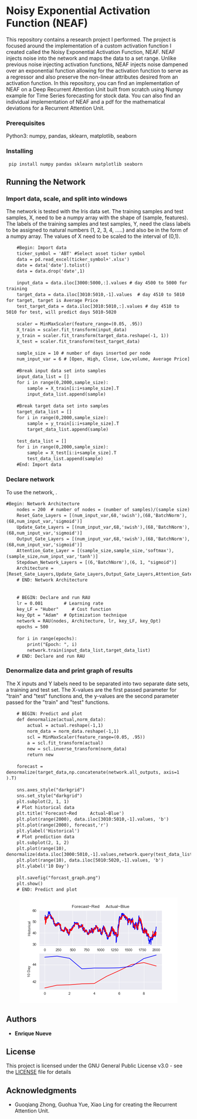 # Noisy Exponential Activation Function (NEAF)
This repository contains a research project I performed. The project is focused around the implementation of a custom 
activation function I created called the Noisy Exponential Activation Function, NEAF. NEAF injects noise into the network and maps the data to a set range. Unlike previous noise injecting activation functions, NEAF injects noise dampened over an exponential function allowing for the activation function to serve as a regressor and also preserve the non-linear attributes desired from an activation function. In this repository, you can find an implementation of NEAF on a Deep Recurrent Attention Unit built from scratch using Numpy example for Time Series forecasting for stock data. You can also find an individual implementation of NEAF and a pdf for the mathematical deviations for a Recurrent Attention Unit. 


### Prerequisites
Python3: numpy, pandas, sklearn, matplotlib, seaborn

### Installing
```
 pip install numpy pandas sklearn matplotlib seaborn
```

## Running the Network

### Import data, scale, and split into windows

The network is tested with the Iris data set. The training samples and test samples, X, need to be a numpy array with the shape of (sample, features). The labels of the training samples and test samples, Y, need the class labels to be assigned to natural numbers (1, 2, 3, 4, .....) and also be in the form of a numpy array. The values of X need to be scaled to the interval of (0,1).

```
    #Begin: Import data
    ticker_symbol = 'ABT' #Select asset ticker symbol
    data = pd.read_excel(ticker_symbol+'.xlsx')
    date = data['date'].tolist()
    data = data.drop('date',1)

    input_data = data.iloc[3000:5000,:].values # day 4500 to 5000 for training
    target_data = data.iloc[3010:5010,-1].values  # day 4510 to 5010 for target, target is Average Price
    test_target_data = data.iloc[3010:5010,:].values # day 4510 to 5010 for test, will predict days 5010-5020

    scaler = MinMaxScaler(feature_range=(0.05, .95))
    X_train = scaler.fit_transform(input_data)
    y_train = scaler.fit_transform(target_data.reshape(-1, 1))
    X_test = scaler.fit_transform(test_target_data)

    sample_size = 10 # number of days inserted per node
    num_input_var = 6 # [Open, High, Close, Low,volume, Average Price]

    #Break input data set into samples
    input_data_list = []
    for i in range(0,2000,sample_size):
        sample = X_train[i:i+sample_size].T
        input_data_list.append(sample)

    #Break target data set into samples
    target_data_list = []
    for i in range(0,2000,sample_size):
        sample = y_train[i:i+sample_size].T
        target_data_list.append(sample)

    test_data_list = []
    for i in range(0,2000,sample_size):
        sample = X_test[i:i+sample_size].T
        test_data_list.append(sample)
    #End: Import data

```

### Declare network
To use the network, .

```
#Begin: Network Architecture
    nodes = 200  # number of nodes = (number of samples)/(sample size)
    Reset_Gate_Layers = [(num_input_var,68,'swish'),(68,'BatchNorm'),(68,num_input_var,'sigmoid')]
    Update_Gate_Layers = [(num_input_var,68,'swish'),(68,'BatchNorm'),(68,num_input_var,'sigmoid')]
    Output_Gate_Layers = [(num_input_var,68,'swish'),(68,'BatchNorm'),(68,num_input_var,'sigmoid')]
    Attention_Gate_Layer = [(sample_size,sample_size,'softmax'),(sample_size,num_input_var,'tanh')]
    Stepdown_Network_Layers = [(6,'BatchNorm'),(6, 1, "sigmoid")]
    Architecture = [Reset_Gate_Layers,Update_Gate_Layers,Output_Gate_Layers,Attention_Gate_Layer,Stepdown_Network_Layers]
    # END: Network Architecture


    # BEGIN: Declare and run RAU
    lr = 0.001        # Learning rate
    key_LF = "Huber"     # Cost function
    key_Opt = "Adam"  # Optimization technique
    network = RAU(nodes, Architecture, lr, key_LF, key_Opt)
    epochs = 500

    for i in range(epochs):
        print("Epoch: ", i)
        network.train(input_data_list,target_data_list)
    # END: Declare and run RAU
```

### Denormalize data and print graph of results
The X inputs and Y labels need to be separated into two separate date sets, a training and test set. The X-values
are the first passed parameter for "train" and "test" functions and, the y-values are the second parameter passed for the 
"train" and "test" functions. 

```
    # BEGIN: Predict and plot
    def denormalize(actual,norm_data):
        actual = actual.reshape(-1,1)
        norm_data = norm_data.reshape(-1,1)
        scl = MinMaxScaler(feature_range=(0.05, .95))
        a = scl.fit_transform(actual)
        new = scl.inverse_transform(norm_data)
        return new

    forecast = denormalize(target_data,np.concatenate(network.all_outputs, axis=1 ).T)

    sns.axes_style("darkgrid")
    sns.set_style("darkgrid")
    plt.subplot(2, 1, 1)
    # Plot historical data
    plt.title('Forecast~Red     Actual~Blue')
    plt.plot(range(2000), data.iloc[3010:5010,-1].values, 'b')
    plt.plot(range(2000), forecast,'r')
    plt.ylabel('Historical')
    # Plot prediction data
    plt.subplot(2, 1, 2)
    plt.plot(range(10), denormalize(data.iloc[3000:5010,-1].values,network.query(test_data_list)),'r')
    plt.plot(range(10), data.iloc[5010:5020,-1].values, 'b')
    plt.ylabel('10 Day')

    plt.savefig("forcast_graph.png")
    plt.show()
    # END: Predict and plot
```

<p align="center">
  <img src="GraphImage.png" alt="Forecast Graph">
</p>






## Authors

* **Enrique Nueve** 

## License

This project is licensed under the GNU General Public License v3.0 - see the [LICENSE](LICENSE) file for details

## Acknowledgments
* Guoqiang Zhong, Guohua Yue, Xiao Ling for creating the Recurrent Attention Unit.
